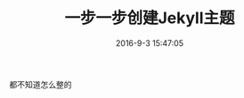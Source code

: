﻿---
layout: post
title: 一步一步创建Jekyll主题
categories: jekyll
image: jekyll.jpg
date: 2016-9-3 15:47:05
pid: 20160903-154705
pin: 0
# excerpt: ""
# you can override the settings in _config.yml here !!
---
都不知道怎么整的